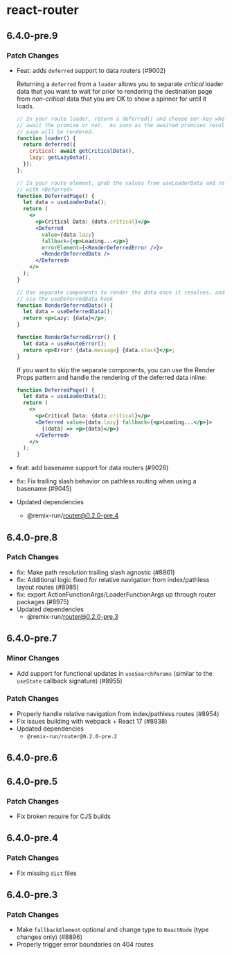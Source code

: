 # react-router

## 6.4.0-pre.9

### Patch Changes

- Feat: adds `deferred` support to data routers (#9002)

  Returning a `deferred` from a `loader` allows you to separate _critical_ loader data that you want to wait for prior to rendering the destination page from _non-critical_ data that you are OK to show a spinner for until it loads.

  ```jsx
  // In your route loader, return a deferred() and choose per-key whether to
  // await the promise or not.  As soon as the awaited promises resolve, the
  // page will be rendered.
  function loader() {
    return deferred({
      critical: await getCriticalData(),
      lazy: getLazyData(),
    });
  };

  // In your route element, grab the values from useLoaderData and render them
  // with <Deferred>
  function DeferredPage() {
    let data = useLoaderData();
    return (
      <>
        <p>Critical Data: {data.critical}</p>
        <Deferred
          value={data.lazy}
          fallback={<p>Loading...</p>}
          errorElement={<RenderDeferredError />}>
          <RenderDeferredData />
        </Deferred>
      </>
    );
  }

  // Use separate components to render the data once it resolves, and access it
  // via the useDeferredData hook
  function RenderDeferredData() {
    let data = useDeferredData();
    return <p>Lazy: {data}</p>;
  }

  function RenderDeferredError() {
    let data = useRouteError();
    return <p>Error! {data.message} {data.stack}</p>;
  }
  ```

  If you want to skip the separate components, you can use the Render Props
  pattern and handle the rendering of the deferred data inline:

  ```jsx
  function DeferredPage() {
    let data = useLoaderData();
    return (
      <>
        <p>Critical Data: {data.critical}</p>
        <Deferred value={data.lazy} fallback={<p>Loading...</p>}>
          {(data) => <p>{data}</p>}
        </Deferred>
      </>
    );
  }
  ```

- feat: add basename support for data routers (#9026)
- fix: Fix trailing slash behavior on pathless routing when using a basename (#9045)
- Updated dependencies
  - @remix-run/router@0.2.0-pre.4

## 6.4.0-pre.8

### Patch Changes

- fix: Make path resolution trailing slash agnostic (#8861)
- fix: Additional logic fixed for relative navigation from index/pathless layout routes (#8985)
- fix: export ActionFunctionArgs/LoaderFunctionArgs up through router packages (#8975)
- Updated dependencies
  - @remix-run/router@0.2.0-pre.3

## 6.4.0-pre.7

### Minor Changes

- Add support for functional updates in `useSearchParams` (similar to the `useState` callback signature) (#8955)

### Patch Changes

- Properly handle relative navigation from index/pathless routes (#8954)
- Fix issues building with webpack + React 17 (#8938)
- Updated dependencies
  - `@remix-run/router@0.2.0-pre.2`

## 6.4.0-pre.6

## 6.4.0-pre.5

### Patch Changes

- Fix broken require for CJS builds

## 6.4.0-pre.4

### Patch Changes

- Fix missing `dist` files

## 6.4.0-pre.3

### Patch Changes

- Make `fallbackElement` optional and change type to `ReactNode` (type changes only) (#8896)
- Properly trigger error boundaries on 404 routes
